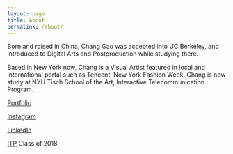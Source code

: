 ```yaml
---
layout: page
title: About
permalink: /about/
---
```



Born and raised in China, Chang Gao  was accepted into UC Berkeley,  and introduced to Digital Arts and Postproduction while studying there.  

Based in New York now, Chang is a Visual Artist featured in local and international portal such as Tencent, New York Fashion Week. Chang is now study at NYU Tisch School of the Art, Interactive Telecommunication Program.




[Portfolio](http://artsy.cgao.me/)

[Instagram](https://www.instagram.com/chloe.ative/)

[LinkedIn](https://www.linkedin.com/in/cchanggao)


[ITP](http://tisch.nyu.edu/itp) Class of 2018
